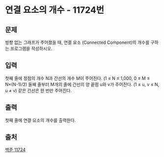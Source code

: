 <h1> 연결 요소의 개수 - 11724번</h1>

<h2>문제</h2>

방향 없는 그래프가 주어졌을 때, 연결 요소 (Connected Component)의 개수를 구하는 프로그램을 작성하시오.

<h2>입력</h2>

첫째 줄에 정점의 개수 N과 간선의 개수 M이 주어진다. (1 ≤ N ≤ 1,000, 0 ≤ M ≤ N×(N-1)/2) 둘째 줄부터 M개의 줄에 간선의 양 끝점 u와 v가 주어진다. (1 ≤ u, v ≤ N, u ≠ v) 같은 간선은 한 번만 주어진다.

<h2>출력</h2>

첫째 줄에 연결 요소의 개수를 출력한다.

<h2>출처</h2>

[백준 11724](https://www.acmicpc.net/problem/11724)